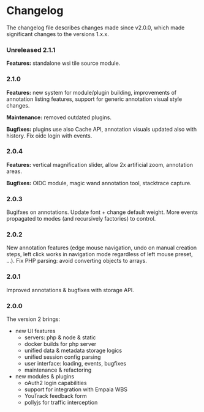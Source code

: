 # Changelog

The changelog file describes changes made since v2.0.0, which made significant changes
to the versions 1.x.x.

### Unreleased 2.1.1
**Features:** standalone wsi tile source module.

### 2.1.0
**Features:** new system for module/plugin building, improvements of annotation listing features,
support for generic annotation visual style changes.

**Maintenance:** removed outdated plugins.

**Bugfixes:** plugins use also Cache API, annotation visuals updated also with history.
Fix oidc login with events.

### 2.0.4
**Features:** vertical magnification slider, allow 2x artificial zoom, annotation areas.

**Bugfixes:** OIDC module, magic wand annotation tool, stacktrace capture.

### 2.0.3
Bugifxes on annotations. Update font + change default weight. More
events propagated to modes (and recursively factories) to control.

### 2.0.2
New annotation features (edge mouse navigation, undo on manual creation steps, left click works
in navigation mode regardless of left mouse preset, ...). Fix PHP parsing: avoid converting
objects to arrays.

### 2.0.1
Improved annotations & bugfixes with storage API.

### 2.0.0
The version 2 brings:
* new UI features
  * servers: php & node & static
  * docker builds for php server
  * unified data & metadata storage logics
  * unified session config parsing
  * user interface: loading, events, bugfixes
  * maintenance & refactoring
* new modules & plugins
  * oAuth2 login capabilities
  * support for integration with Empaia WBS
  * YouTrack feedback form
  * pollyjs for traffic interception
